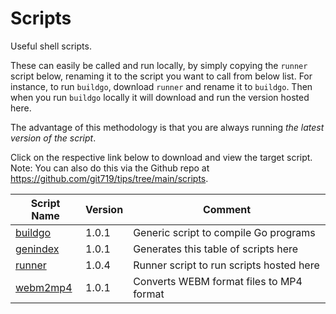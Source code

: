 # Scripts
Useful shell scripts.

These can easily be called and run locally, by simply copying the `runner` script below, renaming it to the script you want to call from below list. For instance, to run `buildgo`, download `runner` and rename it to `buildgo`. Then when you run `buildgo` locally it will download and run the version hosted here.

The advantage of this methodology is that you are always running _the latest version of the script_.

Click on the respective link below to download and view the target script. Note: You can also do this via the Github repo at <https://github.com/git719/tips/tree/main/scripts>.

| Script Name | Version    | Comment               |
|-------------|------------|-----------------------|
| [buildgo](buildgo) | 1.0.1      | Generic script to compile Go programs |
| [genindex](genindex) | 1.0.1      | Generates this table of scripts here |
| [runner](runner) | 1.0.4      | Runner script to run scripts hosted here |
| [webm2mp4](webm2mp4) | 1.0.1      | Converts WEBM format files to MP4 format |
